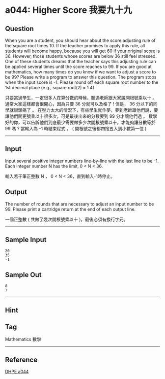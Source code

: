 # a044: Higher Score 我要九十九

## Question
When you are a student, you should hear about the score adjusting rule of the square root times 10. If the teacher promises to apply this rule, all students will become happy, because you will get 60 if your original score is 36. However, those students whose scores are below 36 still feel stressed. One of these students dreams that the teacher says this adjusting rule can be applied several times until the score reaches to 99. If you are good at mathematics, how many times do you know if we want to adjust a score to be 99? Please write a program to answer this question. The program stops when the input score is -1. Please round off each square root number to the 1st decimal place (e.g., square root(2) = 1.4).

只要當過學生，一定很多人在算分數的時候，聽過老師跟大家說開根號乘以十 。 通常大家這樣都會很開心，因為只要 36 分就可以及格了 ! 但是， 36 分以下的同學就很頭痛了 。 在壓力太大的情況下，有些學生就作夢，夢到老師跟他們說，要讓他們開更號乘以十很多次，可是最後出來的分數要到 99 分才讓他們過 。 數學好的你，可以告訴他們到底最少需要做多少次開根號乘以十，才能夠讓分數等於 99 嗎 ? 當輸入為 -1 時結束程式 。 ( 開根號之後都四捨五入到小數第一位 )

---

## Input
Input several positive integer numbers line-by-line with the last line to be -1. Each integer number N has the limit, 0 < N < 36.

輸入若干筆正整數 N ， 0 < N < 36，直到輸入-1時停止。

## Output
The number of rounds that are necessary to adjust an input number to be 99. Please print a cartridge return at the end of each output line.

一個正整數 ( 共做了幾次開根號乘以十 )，最後必須有換行字元。

---

## Sample Input
```
20
35
-1
```

## Sample Out
```
8
7
```

---

## Hint

## Tag
Mathematics 數學

---
## Reference
[DHPE a044](http://134.208.12.72/ShowProblem?problemid=a044)